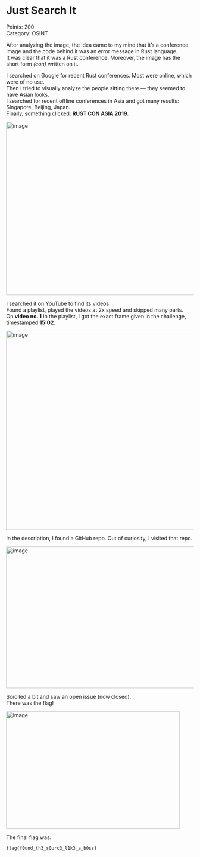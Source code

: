 # Just Search It  
Points: 200  
Category: OSINT

After analyzing the image, the idea came to my mind that it’s a conference image and the code behind it was an error message in Rust language.  
It was clear that it was a Rust conference. Moreover, the image has the short form *(con)* written on it.

I searched on Google for recent Rust conferences. Most were online, which were of no use.  
Then I tried to visually analyze the people sitting there — they seemed to have Asian looks.  
I searched for recent offline conferences in Asia and got many results: Singapore, Beijing, Japan.  
Finally, something clicked: **RUST CON ASIA 2019**.

<img width="1084" height="464" alt="image" src="https://github.com/user-attachments/assets/9e4bd347-6d11-49d0-ab71-f6d0e643d361" />

I searched it on YouTube to find its videos.  
Found a playlist, played the videos at 2x speed and skipped many parts.  
On **video no. 1** in the playlist, I got the exact frame given in the challenge, timestamped **15:02**.

<img width="864" height="533" alt="image" src="https://github.com/user-attachments/assets/a14384b2-61f6-48f2-ad1f-85c89434b090" />

In the description, I found a GitHub repo. Out of curiosity, I visited that repo.

<img width="821" height="379" alt="image" src="https://github.com/user-attachments/assets/c23ea38d-8623-46f5-b493-85b5d7225c43" />

Scrolled a bit and saw an open issue (now closed).  
There was the flag!

<img width="466" height="315" alt="image" src="https://github.com/user-attachments/assets/46c36189-8886-48f4-89a1-5840b084f92d" />

The final flag was:

```bash
flag{f0und_th3_s0urc3_l1k3_a_b0ss}
